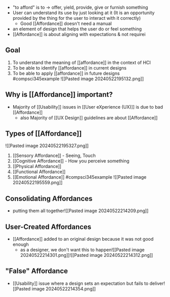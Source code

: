 - "to afford" is to $\rightarrow$ offer, yield, provide, give or furnish something
- User can understand its use by just looking at it (It is an opportunity provided by the thing for the user to interact with it correctly)
	- Good [[Affordance]] doesn't need a manual
- an element of design that helps the user do or feel something
- [[Affordance]] is about aligning with expectations & not requirei
## Goal
1. To understand the meaning of [[affordance]] in the context of HCI
2. To be able to identify [[affordance]] in current designs
3. To be able to apply [[affordance]] in future designs
#compsci345example 
![[Pasted image 20240522195132.png]]
## Why is [[Affordance]] important?
- Majority of [[Usability]] issues in [[User eXperience (UX)]] is due to bad [[Affordance]]
	- also Majority of [[UX Design]] guidelines are about [[Affordance]]
## Types of [[Affordance]]
![[Pasted image 20240522195327.png]]
1. [[Sensory Affordance]] - Seeing, Touch
2. [[Cognitive Affordance]] - How you perceive something
3. [[Physical Affordance]]
4. [[Functional Affordance]]
5. [[Emotional Affordance]]
#compsci345example ![[Pasted image 20240522195559.png]]
## Consolidating Affordances
- putting them all together![[Pasted image 20240522214209.png]]
## User-Created Affordances
- [[Affordance]] added to an original design because it was not good enough
	- as a designer, we don't want this to happen![[Pasted image 20240522214301.png]]![[Pasted image 20240522214312.png]]
## "False" Affordance
- [[Usability]] issue where a design sets an expectation but fails to deliver![[Pasted image 20240522214354.png]]